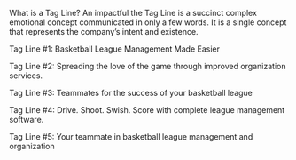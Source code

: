 What is a Tag Line?
An impactful the Tag Line is a succinct complex emotional concept communicated in only a few words.  It is a single concept that represents the company’s intent and existence.

Tag Line #1:
Basketball League Management Made Easier


Tag Line #2:
Spreading the love of the game through improved organization services.


Tag Line #3:
Teammates for the success of your basketball league


Tag Line #4:
 Drive. Shoot. Swish.  Score with complete league management software.


Tag Line #5:
Your teammate in basketball league management and organization